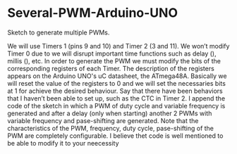 # Several-PWM-Arduino-UNO
Sketch to generate multiple PWMs.

We will use Timers 1 (pins 9 and 10) and Timer 2 (3 and 11). We won’t modify Timer 0 due to we will disrupt important time functions such as delay (), millis (), etc.
In order to generate the PWM we must modify the bits of the corresponding registers of each Timer. The description of the registers appears on the Arduino UNO's uC datasheet, the ATmega48A.
Basically we will reset the value of the registers to 0 and we will set the necessaries bits at 1 for achieve the desired behaviour.
Say that there have been behaviors that I haven’t been able to set up, such as the CTC in Timer 2.
I append the code of the sketch in which a PWM of duty cycle and variable frequency is generated and after a delay (only when starting) another 2 PWMs with variable frequency and pase-shifting are generated. Note that the characteristics of the PWM, frequency, duty cycle, pase-shifting of the PWM are completely configurable. I believe thet code is well mentioned to be able to modify it to your neecessity
